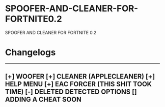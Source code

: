 # SPOOFER-AND-CLEANER-FOR-FORTNITE0.2
SPOOFER AND CLEANER FOR FORTNITE    0.2


# Changelogs
---------------------------------------------
[+] WOOFER
[+] CLEANER (APPLECLEANER)
[+] HELP MENU
[+] EAC FORCER (THIS SHIT TOOK TIME)
[-] DELETED DETECTED OPTIONS
[\] ADDING A CHEAT SOON
----------------------------------------------
